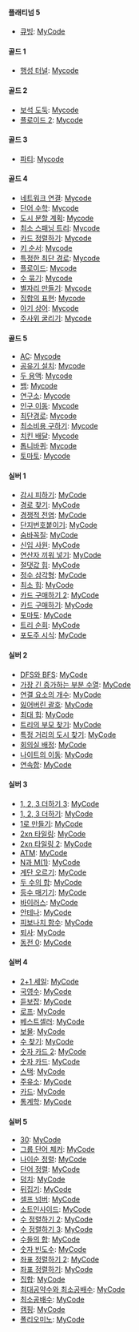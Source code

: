 <!-- 
[](https://www.acmicpc.net/problem/): [MyCode]()
-->

#### 플래티넘 5

- [큐빙](https://www.acmicpc.net/problem/5373): [MyCode](/Platinum5/5373.py)

#### 골드 1

- [행성 터널](https://www.acmicpc.net/problem/2887): [Mycode](/Gold1/2887.py)

#### 골드 2

- [보석 도둑](https://www.acmicpc.net/problem/1202): [Mycode](/Gold2/1202.py)
- [플로이드 2](https://www.acmicpc.net/problem/11780): [Mycode](/Gold2/11780.py)

#### 골드 3

- [파티](https://www.acmicpc.net/problem/1238): [Mycode](/Gold3/1238.py)

#### 골드 4

- [네트워크 연결](https://www.acmicpc.net/problem/1922): [Mycode](/Gold4/1922.py)
- [단어 수학](https://www.acmicpc.net/problem/1339): [Mycode](/Gold4/1339.py)
- [도시 분할 계획](https://www.acmicpc.net/problem/1647): [Mycode](/Gold4/1647.py)
- [최소 스패닝 트리](https://www.acmicpc.net/problem/1197): [Mycode](/Gold4/1197.py)
- [카드 정렬하기](https://www.acmicpc.net/problem/1715): [Mycode](/Gold4/1715.py)
- [키 순서](https://www.acmicpc.net/problem/2458): [Mycode](/Gold4/2458.py)
- [특정한 최단 경로](https://www.acmicpc.net/problem/1504): [Mycode](/Gold4/1504.py)
- [플로이드](https://www.acmicpc.net/problem/11404): [Mycode](/Gold4/11404.py)
- [수 묶기](https://www.acmicpc.net/problem/1744): [Mycode](/Gold4/1744.py)
- [별자리 만들기](https://www.acmicpc.net/problem/4386): [Mycode](/Gold4/4386.py)
- [집합의 표현](https://www.acmicpc.net/problem/1717): [Mycode](/Gold4/1717.py)
- [아기 상어](https://www.acmicpc.net/problem/16236): [Mycode](/Gold4/16236.py)
- [주사위 굴리기](https://www.acmicpc.net/problem/14499): [Mycode](/Gold4/14499.py)

#### 골드 5

- [AC](https://www.acmicpc.net/problem/5430): [Mycode](/Gold5/5430.py)
- [공유기 설치](https://www.acmicpc.net/problem/2110): [Mycode](/Gold5/2110.py)
- [두 용액](https://www.acmicpc.net/problem/2470): [Mycode](/Gold5/2470.py)
- [뱀](https://www.acmicpc.net/problem/3190): [Mycode](/Gold5/3190.py)
- [연구소](https://www.acmicpc.net/problem/14502): [Mycode](/Gold5/14502.py)
- [인구 이동](https://www.acmicpc.net/problem/16234): [Mycode](/Gold5/16234.py)
- [최단경로](https://www.acmicpc.net/problem/1753): [Mycode](/Gold5/1753.py)
- [최소비용 구하기](https://www.acmicpc.net/problem/1916): [Mycode](/Gold5/1916.py)
- [치킨 배달](https://www.acmicpc.net/problem/15686): [Mycode](/Gold5/15686.py)
- [톱니바퀴](https://www.acmicpc.net/problem/14891): [Mycode](/Gold5/14891.py)
- [토마토](https://www.acmicpc.net/problem/7569): [Mycode](/Gold5/7569.py)

#### 실버 1

- [감시 피하기](https://www.acmicpc.net/problem/18428): [MyCode](/Silver1/18428.py)
- [경로 찾기](https://www.acmicpc.net/problem/11403): [MyCode](/Silver1/11403.py)
- [경쟁적 전염](https://www.acmicpc.net/problem/18405): [MyCode](/Silver1/18405.py)
- [단지번호붙이기](https://www.acmicpc.net/problem/2667): [MyCode](/Silver1/2667.py)
- [숨바꼭질](https://www.acmicpc.net/problem/1697): [MyCode](/Silver1/1697.py)
- [신입 사원](https://www.acmicpc.net/problem/1946): [MyCode](/Silver1/1946.py)
- [연산자 끼워 넣기](https://www.acmicpc.net/problem/14888): [MyCode](/Silver1/14888.py)
- [절댓값 힙](https://www.acmicpc.net/problem/11286): [MyCode](/Silver1/11286.py)
- [정수 삼각형](https://www.acmicpc.net/problem/1932): [MyCode](/Silver1/1932.py)
- [최소 힙](https://www.acmicpc.net/problem/1927): [MyCode](/Silver1/1927.py)
- [카드 구매하기 2](https://www.acmicpc.net/problem/16194): [MyCode](/Silver1/16194.py)
- [카드 구매하기](https://www.acmicpc.net/problem/11052): [MyCode](/Silver1/11052.py)
- [토마토](https://www.acmicpc.net/problem/7576): [MyCode](/Silver1/7576.py)
- [트리 순회](https://www.acmicpc.net/problem/1991): [MyCode](/Silver1/1991.py)
- [포도주 시식](https://www.acmicpc.net/problem/2156): [MyCode](/Silver1/2156.py)

#### 실버 2

- [DFS와 BFS](https://www.acmicpc.net/problem/1260): [MyCode](/Silver2/1260.py)
- [가장 긴 증가하는 부분 수열](https://www.acmicpc.net/problem/11053): [MyCode](/Silver2/11053.py)
- [연결 요소의 개수](https://www.acmicpc.net/problem/11724): [MyCode](/Silver2/11724.py)
- [잃어버린 괄호](https://www.acmicpc.net/problem/1541): [MyCode](/Silver2/1541.py)
- [최대 힙](https://www.acmicpc.net/problem/11279): [MyCode](/Silver2/11279.py)
- [트리의 부모 찾기](https://www.acmicpc.net/problem/11725): [MyCode](/Silver2/11725.py)
- [특정 거리의 도시 찾기](https://www.acmicpc.net/problem/18352): [MyCode](/Silver2/18352.py)
- [회의실 배정](https://www.acmicpc.net/problem/1931): [MyCode](/Silver2/1931.py)
- [나이트의 이동](https://www.acmicpc.net/problem/7562): [MyCode](/Silver2/7562.py)
- [연속합](https://www.acmicpc.net/problem/1912): [MyCode](/Silver2/1912.py)

#### 실버 3

- [1, 2, 3 더하기 3](https://www.acmicpc.net/problem/15988): [MyCode](/Silver3/15988.py)
- [1, 2, 3 더하기](https://www.acmicpc.net/problem/9095): [MyCode](/Silver3/9095.py)
- [1로 만들기](https://www.acmicpc.net/problem/1463): [MyCode](/Silver3/1463.py)
- [2xn 타일링](https://www.acmicpc.net/problem/11726): [MyCode](/Silver3/11726.py)
- [2xn 타일링 2](https://www.acmicpc.net/problem/11727): [MyCode](/Silver3/11727.py)
- [ATM](https://www.acmicpc.net/problem/11399): [MyCode](/Silver3/11399.py)
- [N과 M(1)](https://www.acmicpc.net/problem/15649): [MyCode](/Silver3/15649.py)
- [계단 오르기](https://www.acmicpc.net/problem/2579): [MyCode](/Silver3/2579.py)
- [두 수의 합](https://www.acmicpc.net/problem/3273): [MyCode](/Silver3/3273.py)
- [등수 매기기](https://www.acmicpc.net/problem/2012): [MyCode](/Silver3/2012.py)
- [바이러스](https://www.acmicpc.net/problem/2606): [MyCode](/Silver3/2606.py)
- [안테나](https://www.acmicpc.net/problem/18310): [MyCode](/Silver3/18310.py)
- [피보나치 함수](https://www.acmicpc.net/problem/1003): [MyCode](/Silver3/1003.py)
- [퇴사](https://www.acmicpc.net/problem/14501): [MyCode](/Silver3/14501.py)
- [동전 0](https://www.acmicpc.net/problem/11047): [MyCode](/Silver3/11047.py)

#### 실버 4

- [2+1 세일](https://www.acmicpc.net/problem/11508): [MyCode](/Silver4/11508.py)
- [국영수](https://www.acmicpc.net/problem/10825): [MyCode](/Silver4/10825.py)
- [듣보잡](https://www.acmicpc.net/problem/1764): [MyCode](/Silver4/1764.py)
- [로프](https://www.acmicpc.net/problem/2217): [MyCode](/Silver4/2217.py)
- [베스트셀러](https://www.acmicpc.net/problem/1302): [MyCode](/Silver4/1302.py)
- [보물](https://www.acmicpc.net/problem/1026): [MyCode](/Silver4/1026.py)
- [수 찾기](https://www.acmicpc.net/problem/1920): [MyCode](/Silver4/1920.py)
- [숫자 카드 2](https://www.acmicpc.net/problem/10816): [MyCode](/Silver4/10816.py)
- [숫자 카드](https://www.acmicpc.net/problem/10815): [MyCode](/Silver4/10815.py)
- [스택](https://www.acmicpc.net/problem/10828): [MyCode](/Silver4/10828.py)
- [주유소](https://www.acmicpc.net/problem/13305): [MyCode](/Silver4/13305.py)
- [카드](https://www.acmicpc.net/problem/11652): [MyCode](/Silver4/11652.py)
- [통계학](https://www.acmicpc.net/problem/2108): [MyCode](/Silver4/2108.py)

#### 실버 5

- [30](https://www.acmicpc.net/problem/10610): [MyCode](/Silver5/10610.py)
- [그룹 단어 체커](https://www.acmicpc.net/problem/1316): [MyCode](/Silver5/1316.py)
- [나이순 정렬](https://www.acmicpc.net/problem/10814): [MyCode](/Silver5/10814.py)
- [단어 정렬](https://www.acmicpc.net/problem/1181): [MyCode](/Silver5/1181.py)
- [덩치](https://www.acmicpc.net/problem/7568): [MyCode](/Silver5/7568.py)
- [뒤집기](https://www.acmicpc.net/problem/1439): [MyCode](/Silver5/1439.py)
- [셀프 넘버](https://www.acmicpc.net/problem/4673): [MyCode](/Silver5/4673.py)
- [소트인사이드](https://www.acmicpc.net/problem/1427): [MyCode](/Silver5/1427.py)
- [수 정렬하기 2](https://www.acmicpc.net/problem/2751): [MyCode](/Silver5/2751.py)
- [수 정렬하기 3](https://www.acmicpc.net/problem/10989): [MyCode](/Silver5/10989.py)
- [수들의 합](https://www.acmicpc.net/problem/1789): [MyCode](/Silver5/1789.py)
- [숫자 빈도수](https://www.acmicpc.net/problem/14912): [MyCode](/Silver5/14912.py)
- [좌표 정렬하기 2](https://www.acmicpc.net/problem/11651): [MyCode](/Silver5/11651.py)
- [좌표 정렬하기](https://www.acmicpc.net/problem/11650): [MyCode](/Silver5/11650.py)
- [집합](https://www.acmicpc.net/problem/11723): [MyCode](/Silver5/11723.py)
- [최대공약수와 최소공배수](https://www.acmicpc.net/problem/2609): [MyCode](/Silver5/2609.py)
- [최소공배수](https://www.acmicpc.net/problem/1934): [MyCode](/Silver5/1934.py)
- [캠핑](https://www.acmicpc.net/problem/4796): [MyCode](/Silver5/4796.py)
- [폴리오미노](https://www.acmicpc.net/problem/1343): [MyCode](/Silver5/1343.py)
